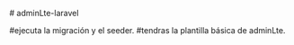 #   a d m i n L t e - l a r a v e l  

#ejecuta la migración y el seeder.
#tendras la plantilla básica de adminLte.
 

